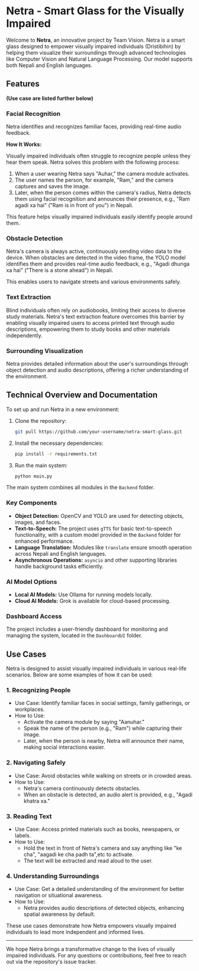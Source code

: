 # Netra - Smart Glass for the Visually Impaired

Welcome to **Netra**, an innovative project by Team Vision. Netra is a smart glass designed to empower visually impaired individuals (Dristibihin) by helping them visualize their surroundings through advanced technologies like Computer Vision and Natural Language Processing. Our model supports both Nepali and English languages.

## Features

**(Use case are listed further below)**

### Facial Recognition

Netra identifies and recognizes familiar faces, providing real-time audio feedback.

**How It Works:**

Visually impaired individuals often struggle to recognize people unless they hear them speak. Netra solves this problem with the following process:

1. When a user wearing Netra says "Auhar," the camera module activates.
2. The user names the person, for example, "Ram," and the camera captures and saves the image.
3. Later, when the person comes within the camera's radius, Netra detects them using facial recognition and announces their presence, e.g., "Ram agadi xa hai" ("Ram is in front of you") in Nepali.

This feature helps visually impaired individuals easily identify people around them.

### Obstacle Detection

Netra's camera is always active, continuously sending video data to the device. When obstacles are detected in the video frame, the YOLO model identifies them and provides real-time audio feedback, e.g., "Agadi dhunga xa hai" ("There is a stone ahead") in Nepali.

This enables users to navigate streets and various environments safely.

### Text Extraction

Blind individuals often rely on audiobooks, limiting their access to diverse study materials. Netra's text extraction feature overcomes this barrier by enabling visually impaired users to access printed text through audio descriptions, empowering them to study books and other materials independently.

### Surrounding Visualization

Netra provides detailed information about the user's surroundings through object detection and audio descriptions, offering a richer understanding of the environment.

## Technical Overview and Documentation

To set up and run Netra in a new environment:

1. Clone the repository:

   ```bash
   git pull https://github.com/your-username/netra-smart-glass.git
   ```

2. Install the necessary dependencies:

   ```bash
   pip install -r requirements.txt
   ```

3. Run the main system:
   ```bash
   python main.py
   ```

The main system combines all modules in the `Backend` folder.

### Key Components

- **Object Detection:** OpenCV and YOLO are used for detecting objects, images, and faces.
- **Text-to-Speech:** The project uses `gTTS` for basic text-to-speech functionality, with a custom model provided in the `Backend` folder for enhanced performance.
- **Language Translation:** Modules like `translate` ensure smooth operation across Nepali and English languages.
- **Asynchronous Operations:** `asyncio` and other supporting libraries handle background tasks efficiently.

### AI Model Options

- **Local AI Models:** Use Ollama for running models locally.
- **Cloud AI Models:** Grok is available for cloud-based processing.

### Dashboard Access

The project includes a user-friendly dashboard for monitoring and managing the system, located in the `DashboardUI` folder.

## Use Cases

Netra is designed to assist visually impaired individuals in various real-life scenarios. Below are some examples of how it can be used:

### 1. Recognizing People

- Use Case: Identify familiar faces in social settings, family gatherings, or workplaces.
- How to Use:
  - Activate the camera module by saying "Aanuhar."
  - Speak the name of the person (e.g., "Ram") while capturing their image.
  - Later, when the person is nearby, Netra will announce their name, making social interactions easier.

### 2. Navigating Safely

- Use Case: Avoid obstacles while walking on streets or in crowded areas.
- How to Use:
  - Netra's camera continuously detects obstacles.
  - When an obstacle is detected, an audio alert is provided, e.g., "Agadi khatra xa."

### 3. Reading Text

- Use Case: Access printed materials such as books, newspapers, or labels.
- How to Use:
  - Hold the text in front of Netra's camera and say anything like "ke cha", "aagadi ke cha padh ta",etc to activate.
  - The text will be extracted and read aloud to the user.

### 4. Understanding Surroundings

- Use Case: Get a detailed understanding of the environment for better navigation or situational awareness.
- How to Use:
  - Netra provides audio descriptions of detected objects, enhancing spatial awareness by default.

These use cases demonstrate how Netra empowers visually impaired individuals to lead more independent and informed lives.

---

We hope Netra brings a transformative change to the lives of visually impaired individuals. For any questions or contributions, feel free to reach out via the repository's issue tracker.
